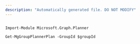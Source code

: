 ```yaml
---
description: "Automatically generated file. DO NOT MODIFY"
---
```


```powershellv1

Import-Module Microsoft.Graph.Planner

Get-MgGroupPlannerPlan -GroupId $groupId

```